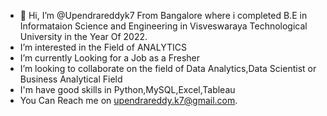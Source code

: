 - 👋 Hi, I’m @Upendrareddyk7  From Bangalore where i completed B.E in Informataion Science and Engineering 
      in Visveswaraya Technological University in the Year Of 2022.
- I’m interested in the Field of ANALYTICS
- I’m currently Looking for a Job as a Fresher
- I’m looking to collaborate on the field of Data Analytics,Data Scientist or Business Analytical Field
- I'm have good skills in Python,MySQL,Excel,Tableau
- You Can Reach me on upendrareddy.k7@gmail.com.

<!---
Upendrareddyk7/Upendrareddyk7 is a ✨ special ✨ repository because its `README.md` (this file) appears on your GitHub profile.
You can click the Preview link to take a look at your changes.
--->
